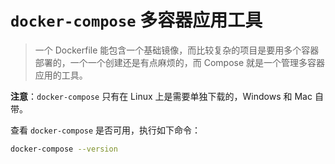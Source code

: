 # `docker-compose` 多容器应用工具

> 一个 Dockerfile 能包含一个基础镜像，而比较复杂的项目是要用多个容器部署的，一个一个创建还是有点麻烦的，而 Compose 就是一个管理多容器应用的工具。

**注意**：`docker-compose` 只有在 Linux 上是需要单独下载的，Windows 和 Mac 自带。

查看 `docker-compose` 是否可用，执行如下命令：

```bash
docker-compose --version
```